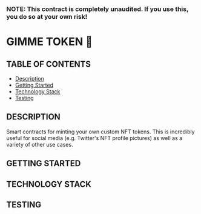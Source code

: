 ### NOTE: This contract is completely unaudited. If you use this, you do so at your own risk!

# GIMME TOKEN 📸

## TABLE OF CONTENTS

- [Description](#description)
- [Getting Started](#getting-started)
- [Technology Stack](#technology-stack)
- [Testing](#testing)

## DESCRIPTION

Smart contracts for minting your own custom NFT tokens. This is incredibly useful for social media (e.g. Twitter's NFT profile pictures) as well as a variety of other use cases.

## GETTING STARTED

## TECHNOLOGY STACK

## TESTING
